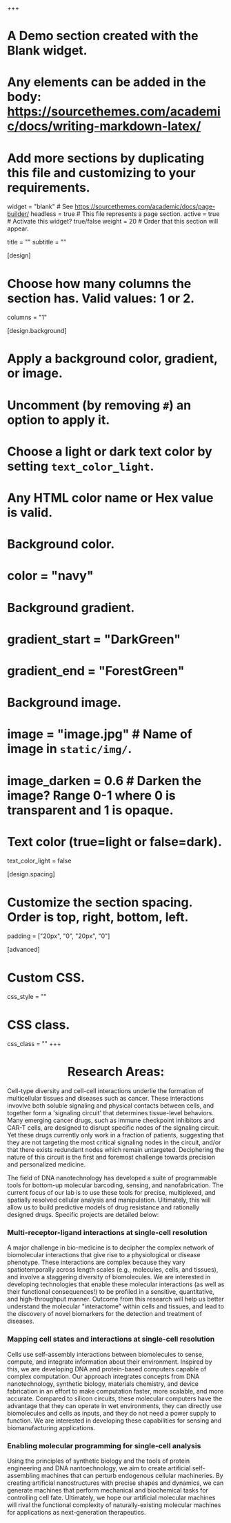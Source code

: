 +++
# A Demo section created with the Blank widget.
# Any elements can be added in the body: https://sourcethemes.com/academic/docs/writing-markdown-latex/
# Add more sections by duplicating this file and customizing to your requirements.

widget = "blank"  # See https://sourcethemes.com/academic/docs/page-builder/
headless = true  # This file represents a page section.
active = true  # Activate this widget? true/false
weight = 20  # Order that this section will appear.

title = ""
subtitle = ""

[design]
  # Choose how many columns the section has. Valid values: 1 or 2.
  columns = "1"

[design.background]
  # Apply a background color, gradient, or image.
  #   Uncomment (by removing `#`) an option to apply it.
  #   Choose a light or dark text color by setting `text_color_light`.
  #   Any HTML color name or Hex value is valid.

  # Background color.
  # color = "navy"
  
  # Background gradient.
  # gradient_start = "DarkGreen"
  # gradient_end = "ForestGreen"
  
  # Background image.
  # image = "image.jpg"  # Name of image in `static/img/`.
  # image_darken = 0.6  # Darken the image? Range 0-1 where 0 is transparent and 1 is opaque.

  # Text color (true=light or false=dark).
  text_color_light = false

[design.spacing]
  # Customize the section spacing. Order is top, right, bottom, left.
  padding = ["20px", "0", "20px", "0"]

[advanced]
 # Custom CSS. 
 css_style = ""
 
 # CSS class.
 css_class = ""
+++

<div style="text-align:center"><h1>Research Areas:</h1></div>

Cell-type diversity and cell-cell interactions underlie the formation of multicellular tissues and diseases such as cancer. These interactions invovlve both soluble signaling and physical contacts between cells, and together form a 'signaling circuit' that determines tissue-level behaviors. Many emerging cancer drugs, such as immune checkpoint inhibitors and CAR-T cells, are designed to disrupt specific nodes of the signaling circuit. Yet these drugs currently only work in a fraction of patients, suggesting that they are not targeting the most critical signaling nodes in the circuit, and/or that there exists redundant nodes which remain untargeted. Deciphering the nature of this circuit is the first and foremost challenge towards precision and personalized medicine.

The field of DNA nanotechnology has developed a suite of programmable tools for bottom-up molecular barcoding, sensing, and nanofabrication. The current focus of our lab is to use these tools for precise, multiplexed, and spatially resolved cellular analysis and manipulation. Ultimately, this will allow us to build predictive models of drug resistance and rationally designed drugs. Specific projects are detailed below:

<h3>Multi-receptor-ligand interactions at single-cell resolution</h3>
A major challenge in bio-medicine is to decipher the complex network of biomolecular interactions that give rise to a physiological or disease phenotype. These interactions are complex because they vary spatiotemporally across length scales (e.g., molecules, cells, and tissues), and involve a staggering diversity of biomolecules. We are interested in developing technologies that enable these molecular interactions (as well as their functional consequences!) to be profiled in a sensitive, quantitative, and high-throughput manner. Outcome from this research will help us better understand the molecular "interactome" within cells and tissues, and lead to the discovery of novel biomarkers for the detection and treatment of diseases.

<h3>Mapping cell states and interactions at single-cell resolution</h3>
Cells use self-assembly interactions between biomolecules to sense, compute, and integrate information about their environment. Inspired by this, we are developing DNA and protein-based computers capable of complex computation. Our approach integrates concepts from DNA nanotechnology, synthetic biology, materials chemistry, and device fabrication in an effort to make computation faster, more scalable, and more accurate. Compared to silicon circuits, these molecular computers have the advantage that they can operate in wet environments, they can directly use biomolecules and cells as inputs, and they do not need a power supply to function. We are interested in developing these capabilities for sensing and biomanufacturing applications.

<h3>Enabling molecular programming for single-cell analysis</h3>
Using the principles of synthetic biology and the tools of protein engineering and DNA nantoechnology, we aim to create artificial self-assembling machines that can perturb endogenous cellular machineries. By creating artificial nanostructures with precise shapes and dynamics, we can generate machines that perform mechanical and biochemical tasks for controlling cell fate. Ultimately, we hope our artificial molecular machines will rival the functional complexity of naturally-existing molecular machines for applications as next-generation therapeutics.

